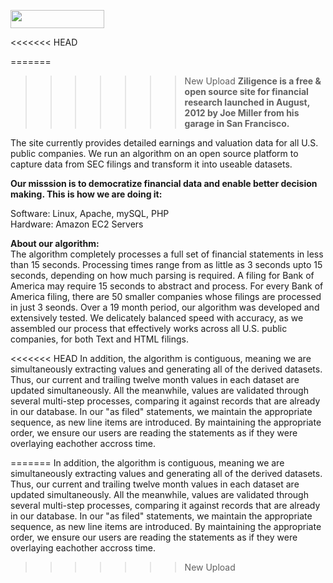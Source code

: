 <a href="http://www.ziligence.com"><img class="alignnone size-thumbnail wp-image-209" title="ziligence_logo_mid" src="http://ziligence.files.wordpress.com/2012/08/ziligence_logo_mid1.jpg?w=150" alt="" width="150" height="29" /></a>

<<<<<<< HEAD

=======
>>>>>>> New Upload
<b>Ziligence is a free & open source site for financial research launched in August, 2012 by Joe Miller from his garage in San Francisco.</b>  

The site currently provides detailed earnings and valuation data for all U.S. public companies.  We run an algorithm on an open source platform to capture data from SEC filings and transform it into useable datasets.

<b>Our misssion is to democratize financial data and enable better decision making. This is how we are doing it:</b>

Software: Linux, Apache, mySQL, PHP
<br>Hardware: Amazon EC2 Servers

<b>About our algorithm:</b><br>
The algorithm completely processes a full set of financial statements in less than 15 seconds. Processing times range from as little as 3 seconds upto 15 seconds, depending on how much parsing is required. A filing for Bank of America may require 15 seconds to abstract and process. For every Bank of America filing, there are 50 smaller companies whose filings are processed in just 3 seonds. Over a 19 month period, our algorithm was developed and extensively tested. We delicately balanced speed with accuracy, as we assembled our process that effectively works across all U.S. public companies, for both Text and HTML filings.

<<<<<<< HEAD
In addition, the algorithm is contiguous, meaning we are simultaneously extracting values and generating all of the derived datasets. Thus, our current and trailing twelve month values in each dataset are updated simultaneously. All the meanwhile, values are validated through several multi-step processes, comparing it against records that are already in our database. In our "as filed" statements, we maintain the appropriate sequence, as new line items are introduced. By maintaining the appropriate order, we ensure our users are reading the statements as if they were overlaying eachother accross time.

=======
In addition, the algorithm is contiguous, meaning we are simultaneously extracting values and generating all of the derived datasets. Thus, our current and trailing twelve month values in each dataset are updated simultaneously. All the meanwhile, values are validated through several multi-step processes, comparing it against records that are already in our database. In our "as filed" statements, we maintain the appropriate sequence, as new line items are introduced. By maintaining the appropriate order, we ensure our users are reading the statements as if they were overlaying eachother accross time.
>>>>>>> New Upload
